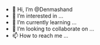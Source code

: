 - 👋 Hi, I’m @Denmashand
- 👀 I’m interested in ...
- 🌱 I’m currently learning ...
- 💞️ I’m looking to collaborate on ...
- 📫 How to reach me ...

<!---
Denmashand/Denmashand is a ✨ special ✨ repository because its `README.md` (this file) appears on your GitHub profile.
You can click the Preview link to take a look at your changes.
--->
